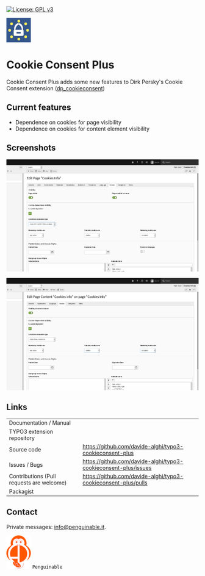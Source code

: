 [![License: GPL v3](https://img.shields.io/badge/License-GPLv3-blue.svg)](https://www.gnu.org/licenses/gpl-3.0)

![Cookie Consent Plus logo](Documentation/Images/Extension.png)

# Cookie Consent Plus

Cookie Consent Plus adds some new features to Dirk Persky's Cookie Consent extension ([dp_cookieconsent](https://extensions.typo3.org/extension/dp_cookieconsent))

## Current features

* Dependence on cookies for page visibility
* Dependence on cookies for content element visibility

## Screenshots

![](Documentation/Images/screenshot_001.png)

![](Documentation/Images/screenshot_002.png)

## Links

|||
| --- | --- |
| Documentation / Manual |  |
| TYPO3 extension repository |  |
| Source code | <https://github.com/davide-alghi/typo3-cookieconsent-plus> |
| Issues / Bugs | <https://github.com/davide-alghi/typo3-cookieconsent-plus/issues> |
| Contributions (Pull requests are welcome) | <https://github.com/davide-alghi/typo3-cookieconsent-plus/pulls> |
| Packagist |  |

## Contact

Private messages: <info@penguinable.it>.

[![Penguinable](Documentation/Images/penguinable_logo.png)](https://www.penguinable.com)
`Penguinable`
